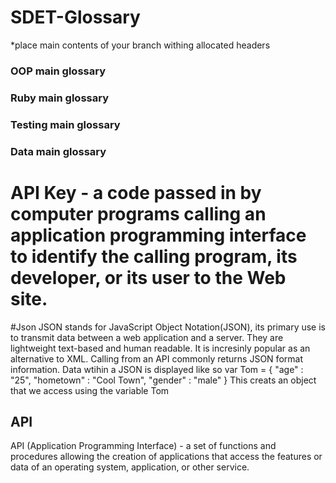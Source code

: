 # SDET-Glossary
 
*place main contents of your branch withing allocated headers
 
### OOP main glossary
 
### Ruby main glossary
 
### Testing main glossary
 
### Data main glossary

API Key -  a code passed in by computer programs calling an application programming interface to identify the calling program, its developer, or its user to the Web site.
=======
#Json
JSON stands for JavaScript Object Notation(JSON), its primary use is to  transmit data between a web application and a server. They are lightweight text-based and human readable. It is incresinly popular as an alternative to XML. Calling from an API commonly returns JSON format information.
Data wtihin a JSON is displayed like so
var Tom = {
	"age" : "25",
	"hometown" : "Cool Town",
	"gender" : "male"
}
This creats an object that we access using the variable Tom 

## API

API (Application Programming Interface) - a set of functions and procedures allowing the creation of applications that access the features or data of an operating system, application, or other service.

